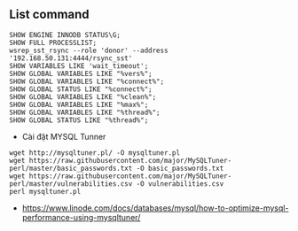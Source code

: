 

## List command

```
SHOW ENGINE INNODB STATUS\G;
SHOW FULL PROCESSLIST;
wsrep_sst_rsync --role 'donor' --address '192.168.50.131:4444/rsync_sst'
SHOW VARIABLES LIKE 'wait_timeout';
SHOW GLOBAL VARIABLES LIKE "%vers%";
SHOW GLOBAL VARIABLES LIKE "%connect%";
SHOW GLOBAL STATUS LIKE "%connect%";
SHOW GLOBAL VARIABLES LIKE "%clean%";
SHOW GLOBAL VARIABLES LIKE "%max%";
SHOW GLOBAL VARIABLES LIKE "%thread%";
SHOW GLOBAL STATUS LIKE "%thread%";

```

- Cài đặt MYSQL Tunner
```
wget http://mysqltuner.pl/ -O mysqltuner.pl
wget https://raw.githubusercontent.com/major/MySQLTuner-perl/master/basic_passwords.txt -O basic_passwords.txt
wget https://raw.githubusercontent.com/major/MySQLTuner-perl/master/vulnerabilities.csv -O vulnerabilities.csv
perl mysqltuner.pl
```


- https://www.linode.com/docs/databases/mysql/how-to-optimize-mysql-performance-using-mysqltuner/